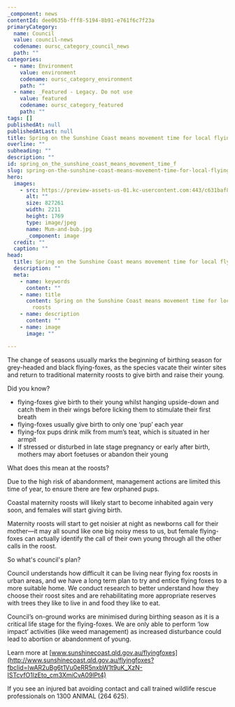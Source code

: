 ```yaml
---
_component: news
contentId: dee0635b-fff8-5194-8b91-e761f6c7f23a
primaryCategory:
  name: Council
  value: council-news
  codename: oursc_category_council_news
  path: ""
categories:
  - name: Environment
    value: environment
    codename: oursc_category_environment
    path: ""
  - name: _Featured - Legacy. Do not use
    value: featured
    codename: oursc_category_featured
    path: ""
tags: []
publishedAt: null
publishedAtLast: null
title: Spring on the Sunshine Coast means movement time for local flying-fox roosts
overline: ""
subheading: ""
description: ""
id: spring_on_the_sunshine_coast_means_movement_time_f
slug: spring-on-the-sunshine-coast-means-movement-time-for-local-flying-fox-roosts
hero:
  images:
    - src: https://preview-assets-us-01.kc-usercontent.com:443/c631baf8-1b46-001f-580c-d0001b68b4a8/9bea5df4-7531-4d8c-a7d8-30a3b9438c27/Mum-and-bub.jpg
      alt: ""
      size: 827261
      width: 2211
      height: 1769
      type: image/jpeg
      name: Mum-and-bub.jpg
      _component: image
  credit: ""
  caption: ""
head:
  title: Spring on the Sunshine Coast means movement time for local flying-fox roosts
  description: ""
  meta:
    - name: keywords
      content: ""
    - name: title
      content: Spring on the Sunshine Coast means movement time for local flying-fox
        roosts
    - name: description
      content: ""
    - name: image
      image: ""

---
```

The change of seasons usually marks the beginning of birthing season for grey-headed and black flying-foxes, as the species vacate their winter sites and return to traditional maternity roosts to give birth and raise their young.

Did you know?

*   flying-foxes give birth to their young whilst hanging upside-down and catch them in their wings before licking them to stimulate their first breath
*   flying-foxes usually give birth to only one ‘pup’ each year
*   flying-fox pups drink milk from mum’s teat, which is situated in her armpit
*   If stressed or disturbed in late stage pregnancy or early after birth, mothers may abort foetuses or abandon their young

What does this mean at the roosts?

Due to the high risk of abandonment, management actions are limited this time of year, to ensure there are few orphaned pups.

Coastal maternity roosts will likely start to become inhabited again very soon, and females will start giving birth.

Maternity roosts will start to get noisier at night as newborns call for their mother—it may all sound like one big noisy mess to us, but female flying-foxes can actually identify the call of their own young through all the other calls in the roost.

So what's council's plan?

Council understands how difficult it can be living near flying fox roosts in urban areas, and we have a long term plan to try and entice flying foxes to a more suitable home. We conduct research to better understand how they choose their roost sites and are rehabilitating more appropriate reserves with trees they like to live in and food they like to eat.

Council’s on-ground works are minimised during birthing season as it is a critical life stage for the flying-foxes. We are only able to perform ‘low impact’ activities (like weed management) as increased disturbance could lead to abortion or abandonment of young.

Learn more at [www.sunshinecoast.qld.gov.au/flyingfoxes](http://www.sunshinecoast.qld.gov.au/flyingfoxes?fbclid=IwAR2uBg6t1Vu0eRR5nxbW1t9uK_XzN-ISTcvfO1lzEto_cm3XmiCvA09lPt4)


If you see an injured bat avoiding contact and call trained wildlife rescue professionals on 1300 ANIMAL (264 625).
